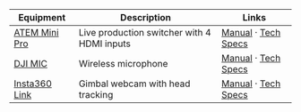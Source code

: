 | Equipment | Description | Links |
| --------- | ----------- | ----- |
| [ATEM Mini Pro](https://www.blackmagicdesign.com/products/atemmini) | Live production switcher with 4 HDMI inputs | [Manual](https://www.blackmagicdesign.com/products/atemmini/gettingstarted) &middot; [Tech Specs](https://www.blackmagicdesign.com/products/atemmini/techspecs/W-APS-14) |
| [DJI MIC](https://www.dji.com/mic) | Wireless microphone | [Manual](https://dl.djicdn.com/downloads/DJI_Mic/DJI_Mic_User_Manual_v1.0_en.pdf) &middot; [Tech Specs](https://www.dji.com/mic/specs) |
| [Insta360 Link](https://www.insta360.com/product/insta360-link) | Gimbal webcam with head tracking | [Manual](https://www.insta360.com/support/supportdetail?name=link) &middot; [Tech Specs](https://www.insta360.com/product/insta360-link#spece) |
